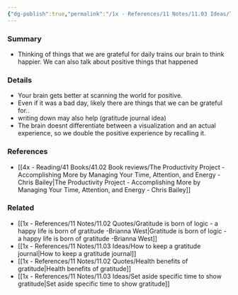 ```yaml
---
{"dg-publish":true,"permalink":"/1x - References/11 Notes/11.03 Ideas/Think of things every day that we are grateful for/","title":"Think of things every day that we are grateful for","created":"2023-11-05T22:21:00.000+03:00","updated":"2024-02-14T20:18:21.896+03:00"}
---
```



### Summary
- Thinking of things that we are grateful for daily trains our brain to think happier. We can also talk about positive things that happened

### Details
- Your brain gets better at scanning the world for positive.
- Even if it was a bad day, likely there are things that we can be grateful for..
- writing down may also help (gratitude journal idea)
- The brain doesnt differentiate between a visualization and an actual experience, so we double the positive experience by recalling it.

### References
- [[4x - Reading/41 Books/41.02 Book reviews/The Productivity Project - Accomplishing More by Managing Your Time, Attention, and Energy - Chris Bailey\|The Productivity Project - Accomplishing More by Managing Your Time, Attention, and Energy - Chris Bailey]]

### Related
- [[1x - References/11 Notes/11.02 Quotes/Gratitude is born of logic - a happy life is born of gratitude -Brianna West\|Gratitude is born of logic - a happy life is born of gratitude -Brianna West]]
- [[1x - References/11 Notes/11.03 Ideas/How to keep a gratitude journal\|How to keep a gratitude journal]]
- [[1x - References/11 Notes/11.02 Quotes/Health benefits of gratitude\|Health benefits of gratitude]]
- [[1x - References/11 Notes/11.03 Ideas/Set aside specific time to show gratitude\|Set aside specific time to show gratitude]]



